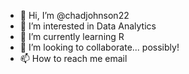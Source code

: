 - 👋 Hi, I’m @chadjohnson22
- 👀 I’m interested in Data Analytics
- 🌱 I’m currently learning R
- 💞️ I’m looking to collaborate... possibly!
- 📫 How to reach me email

<!---
chadjohnson22/chadjohnson22 is a ✨ special ✨ repository because its `README.md` (this file) appears on your GitHub profile.
You can click the Preview link to take a look at your changes.
--->
